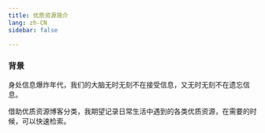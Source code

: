 ```yaml
---
title: 优质资源简介
lang: zh-CN
sidebar: false

---
```


### 背景

身处信息爆炸年代，我们的大脑无时无刻不在接受信息，又无时无刻不在遗忘信息。

借助优质资源博客分类，我期望记录日常生活中遇到的各类优质资源，在需要的时候，可以快速检索。


